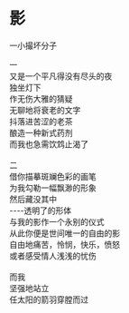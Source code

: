 # 影
一小撮坏分子

一\
又是一个平凡得没有尽头的夜\
独坐灯下\
作无伤大雅的猜疑\
无聊地将衰老的文字\
抖落进苦涩的老茶\
酿造一种新式药剂\
而我也急需饮鸩止渴了\
\
二\
借你描摹斑斓色彩的画笔\
为我勾勒一幅飘渺的形象\
然后藏没其中\
----透明了的形体\
与我的影作一个永别的仪式\
从此你便是世间唯一的自由的影\
自由地痛苦，怜悯，快乐，愤怒\
或者感受情人浅浅的忧伤\
\
而我\
坚强地站立\
任太阳的箭羽穿膛而过


[](.md)
